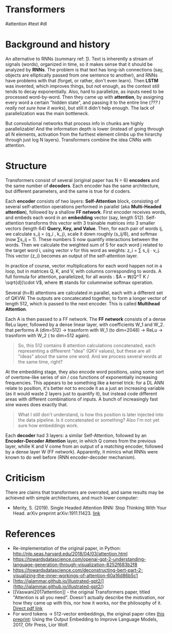 # Transformers
#attention #text #dl

# Background and history

An alternative to RNNs (summary ref: [1](https://towardsdatascience.com/transformers-141e32e69591)). Text is inherently a stream of signals (words), organized in time, so it makes sense that it should be analyzed by **RNNs**. The problem is that text has long-ish connections (say, objects are elliptically passed from one sentence to another), and RNNs have problems with that (forget, or rather, don't even learn). Then **LSTM** was invented, which improves things, but not enough, as the context still tends to decay exponentially. Also, hard to parallelize, as inputs need to be processed word-by-word. Then they came up with **attention**, by assigning every word a certain "hidden state", and passing it to the entire line (_??? I really not sure how it works_), but still it didn't help enough. The lack of parallelization was the main bottleneck.

But convolutional networks that process info in chunks are highly parallelizable! And the information depth is lower (instead of going through all N elements, activation from the furthest element climbs up the hirarchy through just log N layers). Transformers combine the idea CNNs with attention.

# Structure

Transformers consist of several (original paper has N = 6) **encoders** and the same number of **decoders**. Each encoder has the same architecture, but different parameters, and the same is true for d coders. 

Each **encoder** consists of two layers: **Self-Attention** block, consisting of several self-attention operations performed in parallel (aka **Multi-Headed attention**), followed by a shallow **FF network**. First encoder receives words, and embeds each word in an **embedding** vector (say, length 512). Self-attention transforms this vector with 3 trainable matrices into 3 smaller vectors (length 64) **Query, Key, and Value**. Then, for each pair of words ij, we calculate s_ij = ⟨q_i , k_j⟩, scale it down roughly (s_ij/8), and softmax (now ∑s_ij = 1). These numbers S now quantify interactions between the words. Then we calculate the weighted sum of S for each word j related to the target word i, using vector v for this word as weights: z_i = ∑ s_ij ∙ v_j. This vector {z_i} becomes an output of the self-attention layer. 

In practice of course, vector multiplications for each word happen not in a loop, but in matrices Q, K, and V, with columns corresponding to words. A full formula for attention, parallelized, for all words : $A = Ⰿ(Q^T K / \sqrt{d})\cdot V$, where Ⰿ stands for columnwise softmax operation. 

Several (h=8) attentions are calculated in parallel, each with a different set of QKVW. The outputs are concatecated together, to form a longer vector of length 512, which is passed to the next encoder. This is called **Multihead Attention**.

Each A is then passed to a FF network. The **FF network** consists of a dense ReLu layer, followed by a dense linear layer, with coefficients W_1 and W_2.  that performs A (dim=512) → trasnform with W_1 (to dim=2048) → ReLu → trasnform with W_2 ( to dim=512 again).

> So, this 512 contains 8 attention calculations concatenated, each representing a diffeerent "idea" (QKV values), but these are all "ideas" about the same one word. And we process several words at the same time, right?

At the embedding stage, they also encode word positions, using some sort of overtone-like series of sin / cos functions of exponentially increasing frequencies. This appears to be something like a kernel trick: for a DL ANN relate to position, it's better not to encode it as a just an increasing variable (as it would waste 2 layers just to quantify it), but instead code different areas with different combinations of inputs. A bunch of increasingly fast sine waves does exactly that.

> What I still don't understand, is how this position is later injected into the data pipeline. Is it concatenated or something? Also I'm not yet sure how embeddings work.

Each **decoder** had 3 layers: a similar Self-Attention, followed by an **Encoder-Decoder Attention** layer, in which Q comes from the previous layer, whille K and V  come from an output of a matching encoder, followed by a dense layer W (FF network). Apparently, it mimics what RNNs were known to do well before (RNN encoder-decoder mechanism).

# Criticism
There are claims that transformers are overrated, and same results may be achieved with simple architectures, and much lower computer:
* Merity, S. (2019). Single Headed Attention RNN: Stop Thinking With Your Head. arXiv preprint arXiv:1911.11423. [link](https://arxiv.org/abs/1911.11423)

# References
* Re-implementation of the original paper, in Python: http://nlp.seas.harvard.edu/2018/04/03/attention.html
* https://towardsdatascience.com/openai-gpt-2-understanding-language-generation-through-visualization-8252f683b2f8
* https://towardsdatascience.com/deconstructing-bert-part-2-visualizing-the-inner-workings-of-attention-60a16d86b5c1
* [http://jalammar.github.io/illustrated-gpt2/](<http://jalammar.github.io/illustrated-gpt2/>)
* [[Vaswani2017attention]]  - the original Transformers paper, titled "Attention is all you need". Doesn't actually describe the motivation, nor how they came up with this, nor how it works, nor the philosophy of it. [Direct pdf link](https://papers.nips.cc/paper/7181-attention-is-all-you-need.pdf)
* For word tokens → 512-vector embeddings, the original paper cites [this preprint](https://arxiv.org/abs/1608.05859): Using the Output Embedding to Improve Language Models, 2017, Ofir Press, Lior Wolf.

